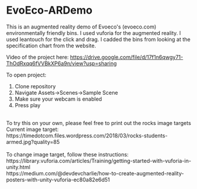 # EvoEco-ARDemo

This is an augmented reality demo of Evoeco's (evoeco.com) environmentally friendly bins.
I used vuforia for the augmented reality. I used leantouch for the click and drag. I cadded the bins
from looking at the specification chart from the website.

Video of the project here:
https://drive.google.com/file/d/17f1n6qwgy71-ThOdRxqq6fVVBkXP6a9n/view?usp=sharing

To open project: <br/>
1) Clone repository <br/>
2) Navigate Assets->Scenes->Sample Scene <br/>
3) Make sure your webcam is enabled <br/>
4) Press play

<br/>
To try this on your own, please feel free to print out the rocks image targets
<br/>
Current image target: https://timedotcom.files.wordpress.com/2018/03/rocks-students-armed.jpg?quality=85

<br/>
<br/>
To change image target, follow these instructions:
<br/>
https://library.vuforia.com/articles/Training/getting-started-with-vuforia-in-unity.html
<br/>
https://medium.com/@devdevcharlie/how-to-create-augmented-reality-posters-with-unity-vuforia-ec80a82e6d51
